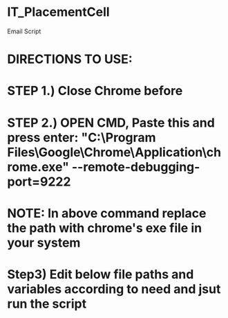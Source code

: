 # IT_PlacementCell
Email Script 

# DIRECTIONS TO USE:

# STEP 1.) Close Chrome before

# STEP 2.) OPEN CMD, Paste this and press enter: "C:\Program Files\Google\Chrome\Application\chrome.exe" --remote-debugging-port=9222
# NOTE: In above command replace the path with chrome's exe file in your system

# Step3) Edit below file paths and variables according to need and jsut run the script
